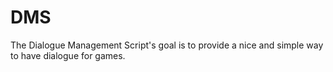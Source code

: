 # DMS
The Dialogue Management Script's goal is to provide a nice and simple way to have dialogue for games.
